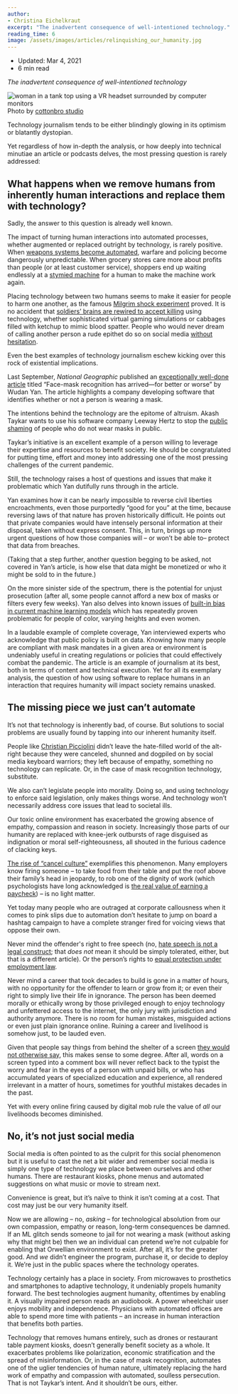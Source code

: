 ```yaml
---
author:
- Christina Eichelkraut
excerpt: "The inadvertent consequence of well-intentioned technology."
reading_time: 6
image: /assets/images/articles/relinquishing_our_humanity.jpg
---
```



- Updated: Mar 4, 2021
- 6 min read

*The inadvertent consequence of well-intentioned technology*

![woman in a tank top using a VR headset surrounded by computer monitors]({{page.image}})
Photo by [cottonbro studio](https://www.pexels.com/photo/a-woman-in-a-tank-top-using-a-vr-headset-8721318/)


Technology journalism tends to be either blindingly glowing in its optimism or blatantly dystopian.

Yet regardless of how in-depth the analysis, or how deeply into technical minutiae an article or podcasts delves, the most pressing question is rarely addressed:

## What happens when we remove humans from inherently human interactions and replace them with technology?

Sadly, the answer to this question is already well known.

The impact of turning human interactions into automated processes, whether augmented or replaced outright by technology, is rarely positive. When [weapons systems become automated](https://www.hrw.org/news/2020/10/26/robots-arent-better-soldiers-humans), warfare and policing become dangerously unpredictable. When grocery stores care more about profits than people (or at least customer service), shoppers end up waiting endlessly at a [stymied machine](https://gizmodo.com/why-self-checkout-is-and-has-always-been-the-worst-1833106695) for a human to make the machine work again.

Placing technology between two humans seems to make it easier for people to harm one another, as the famous [Milgrim shock experiment](https://www.simplypsychology.org/milgram.html) proved. It is no accident that [soldiers’ brains are rewired to accept killing](https://www.sfgate.com/science/article/THE-SCIENCE-OF-CREATING-KILLERS-Human-2514123.php) using technology, whether sophisticated virtual gaming simulations or cabbages filled with ketchup to mimic blood spatter. People who would never dream of calling another person a rude epithet do so on social media [without hesitation](https://medium.com/@goboldfish/is-social-media-making-people-rude-and-outrageous-b1ff60b7ab4c).

Even the best examples of technology journalism eschew kicking over this rock of existential implications.

Last September, *National Geographic* published an [exceptionally well-done article](https://www.nationalgeographic.com/science/2020/09/face-mask-recognition-has-arrived-for-coronavirus-better-or-worse-cvd/?cmpid=org=ngp::mc=crm-email::src=ngp::cmp=editorial::add=SpecialEdition_20200911&rid=42DA38B47BA0579A2BA4E838E9E71285) titled “Face-mask recognition has arrived—for better or worse” by Wudan Yan. The article highlights a company developing software that identifies whether or not a person is wearing a mask.

The intentions behind the technology are the epitome of altruism. Akash Taykar wants to use his software company Leeway Hertz to stop the [public shaming](https://x.com/JoshuaPHilll/status/1264889424468459520) of people who do not wear masks in public.

Taykar’s initiative is an excellent example of a person willing to leverage their expertise and resources to benefit society. He should be congratulated for putting time, effort and money into addressing one of the most pressing challenges of the current pandemic.

Still, the technology raises a host of questions and issues that make it problematic which Yan dutifully runs through in the article.

Yan examines how it can be nearly impossible to reverse civil liberties encroachments, even those purportedly “good for you” at the time, because reversing laws of that nature has proven historically difficult. He points out that private companies would have intensely personal information at their disposal, taken without express consent. This, in turn, brings up more urgent questions of how those companies will – or won’t be able to– protect that data from breaches.

(Taking that a step further, another question begging to be asked, not covered in Yan’s article, is how else that data might be monetized or who it might be sold to in the future.)

On the more sinister side of the spectrum, there is the potential for unjust prosecution (after all, some people cannot afford a new box of masks or filters every few weeks). Yan also delves into known issues of [built-in bias in current machine learning models](https://www.technologyreview.com/2019/02/04/137602/this-is-how-ai-bias-really-happensand-why-its-so-hard-to-fix/) which has repeatedly proven problematic for people of color, varying heights and even women.

In a laudable example of complete coverage, Yan interviewed experts who acknowledge that public policy is built on data. Knowing how many people are compliant with mask mandates in a given area or environment is undeniably useful in creating regulations or policies that could effectively combat the pandemic. The article is an example of journalism at its best, both in terms of content and technical execution. Yet for all its exemplary analysis, the question of how using software to replace humans in an interaction that requires humanity will impact society remains unasked.

## The missing piece we just can’t automate

It’s not that technology is inherently bad, of course. But solutions to social problems are usually found by tapping into our inherent humanity itself.

People like [Christian Picciolini](https://www.nprillinois.org/equity-justice/2017-02-27/ex-neo-nazi-sheds-light-on-alt-right-life-after-hate) didn’t leave the hate-filled world of the alt-right because they were canceled, shunned and dogpiled on by social media keyboard warriors; they left because of empathy, something no technology can replicate. Or, in the case of mask recognition technology, substitute.

We also can’t legislate people into morality. Doing so, and using technology to enforce said legislation, only makes things worse. And technology won’t necessarily address core issues that lead to societal ills.

Our toxic online environment has exacerbated the growing absence of empathy, compassion and reason in society. Increasingly those parts of our humanity are replaced with knee-jerk outbursts of rage disguised as indignation or moral self-righteousness, all shouted in the furious cadence of clacking keys.

[The rise of “cancel culture”](https://www.city-journal.org/html/age-outrage-15608.html) exemplifies this phenomenon. Many employers know firing someone – to take food from their table and put the roof above their family’s head in jeopardy, to rob one of the dignity of work (which psychologists have long acknowledged is [the real value of earning a paycheck](https://www.psychologytoday.com/us/blog/in-practice/201908/what-psychological-benefits-do-you-get-work)) – is no light matter.

Yet today many people who are outraged at corporate callousness when it comes to pink slips due to automation don’t hesitate to jump on board a hashtag campaign to have a complete stranger fired for voicing views that oppose their own.

Never mind the offender's right to free speech (no, [hate speech is not a legal construct](https://www.popehat.com/2015/05/19/how-to-spot-and-critique-censorship-tropes-in-the-medias-coverage-of-free-speech-controversies/); that *does not* mean it should be simply tolerated, either, but that is a different article). Or the person’s rights to [equal protection under employment law](https://www.forbes.com/sites/evangerstmann/2019/10/22/n-word-firing-shows-that-zero-tolerance-means-zero-common-sense/?sh=f7dbfdf561b3).

Never mind a career that took decades to build is gone in a matter of hours, with no opportunity for the offender to learn or grow from it; or even their right to simply live their life in ignorance. The person has been deemed morally or ethically wrong by those privileged enough to enjoy technology and unfettered access to the internet, the only jury with jurisdiction and authority anymore. There is no room for human mistakes, misguided actions or even just plain ignorance online. Ruining a career and livelihood is somehow just, to be lauded even.

Given that people say things from behind the shelter of a screen [they would not otherwise say](https://www.wired.co.uk/article/online-aggression), this makes sense to some degree. After all, words on a screen typed into a comment box will never reflect back to the typist the worry and fear in the eyes of a person with unpaid bills, or who has accumulated years of specialized education and experience, all rendered irrelevant in a matter of hours, sometimes for youthful mistakes decades in the past.

Yet with every online firing caused by digital mob rule the value of *all* our livelihoods becomes diminished.

## No, it’s not just social media

Social media is often pointed to as the culprit for this social phenomenon but it is useful to cast the net a bit wider and remember social media is simply one type of technology we place between ourselves and other humans. There are restaurant kiosks, phone menus and automated suggestions on what music or movie to stream next.

Convenience is great, but it’s naïve to think it isn’t coming at a cost. That cost may just be our very humanity itself.

Now we are allowing – no, *asking* – for technological absolution from our own compassion, empathy or reason, long-term consequences be damned. If an ML glitch sends someone to jail for not wearing a mask (without asking why that might be) then we an individual can pretend we’re not culpable for enabling that Orwellian environment to exist. After all, it’s for the greater good. And *we* didn’t engineer the program, purchase it, or decide to deploy it. We’re just in the public spaces where the technology operates.

Technology certainly has a place in society. From microwaves to prosthetics and smartphones to adaptive technology, it undeniably propels humanity forward. The best technologies augment humanity, oftentimes by enabling it. A visually impaired person reads an audiobook. A power wheelchair user enjoys mobility and independence. Physicians with automated offices are able to spend more time with patients – an increase in human interaction that benefits both parties.

Technology that removes humans entirely, such as drones or restaurant table payment kiosks, doesn’t generally benefit society as a whole. It exacerbates problems like polarization, economic stratification and the spread of misinformation. Or, in the case of mask recognition, automates one of the uglier tendencies of human nature, ultimately replacing the hard work of empathy and compassion with automated, soulless persecution. That is not Taykar’s intent. And it shouldn’t be ours, either.
